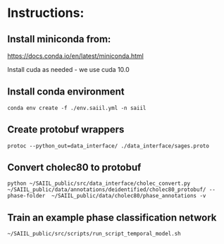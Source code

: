 # Instructions:

## Install miniconda from:
https://docs.conda.io/en/latest/miniconda.html

Install cuda as needed - we use cuda 10.0

## Install conda environment 
```
conda env create -f ./env.saiil.yml -n saiil
```

## Create protobuf wrappers
```
protoc --python_out=data_interface/ ./data_interface/sages.proto
```

## Convert cholec80 to protobuf
```
python ~/SAIIL_public/src/data_interface/cholec_convert.py  ~/SAIIL_public/data/annotations/deidentified/cholec80_protobuf/ --phase-folder  ~/SAIIL_public/data/cholec80/phase_annotations -v
```

## Train an example phase classification network
```
~/SAIIL_public/src/scripts/run_script_temporal_model.sh
```
